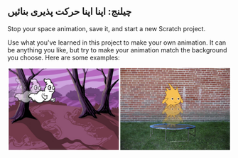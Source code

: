 ## چیلنج: اپنا اپنا حرکت پذیری بنائیں

Stop your space animation, save it, and start a new Scratch project.

Use what you've learned in this project to make your own animation. It can be anything you like, but try to make your animation match the background you choose. Here are some examples:

![screenshot](images/space-egs.png)